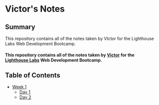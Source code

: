 # Victor's Notes

## Summary 

This repository contains all of the notes taken by VIctor for the Lighthouse Labs Web Development Bootcamp.

#### This repository contains all of the notes taken by [Victor](https://github.com/VicBond) for the [Lighthouse Labs](https://www.lighthouselabs.ca/) Web Development Bootcamp.

## Table of Contents
* [Week 1](/Week_1)
  * [Day 1](/Week_1/Day_1)
  * [Day 2](/Week_1/Day_2)

